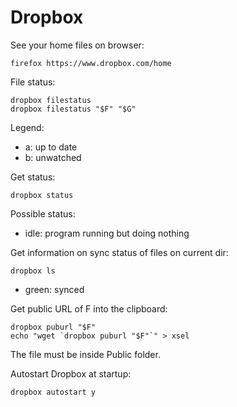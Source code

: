 # Dropbox

See your home files on browser:

    firefox https://www.dropbox.com/home

File status:

    dropbox filestatus
    dropbox filestatus "$F" "$G"

Legend:

- a: up to date
- b: unwatched

Get status:

    dropbox status

Possible status:

- idle: program running but doing nothing

Get information on sync status of files on current dir:

    dropbox ls

- green: synced

Get public URL of F into the clipboard:

    dropbox puburl "$F"
    echo "wget `dropbox puburl "$F"`" > xsel

The file must be inside Public folder.

Autostart Dropbox at startup:

    dropbox autostart y
